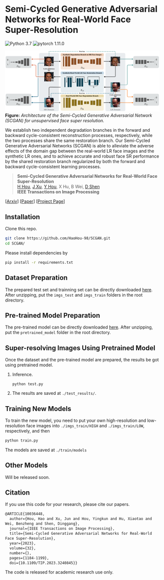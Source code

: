 # Semi-Cycled Generative Adversarial Networks for Real-World Face Super-Resolution

![Python 3.7](https://img.shields.io/badge/python-3.7-green.svg?style=plastic)
![pytorch 1.11.0](https://img.shields.io/badge/pytorch-1.11.0-green.svg?style=plastic)


![image](./docs/Frame.png)
**Figure:** *Architecture of the Semi-Cycled Generative Adversarial Network (SCGAN) for unsupervised face super resolution.*

We establish two independent degradation branches in the forward and backward cycle-consistent reconstruction processes, respectively, while the two processes share the same restoration branch. Our Semi-Cycled Generative Adversarial Networks (SCGAN) is able to alleviate the adverse effects of the domain gap between the real-world LR face images and the synthetic LR ones, and to achieve accurate and robust face SR performance by the shared restoration branch regularized by both the forward and backward cycle-consistent learning processes.

> **Semi-Cycled Generative Adversarial Networks for Real-World Face Super-Resolution** <br>
> [H Hou](https://scholar.google.com/citations?user=KuStHcwAAAAJ&hl=zh-CN), [J Xu](https://scholar.google.com/citations?user=O6TnZ9EAAAAJ&hl=zh-CN), [Y Hou](https://scholar.google.com/citations?user=idqA4UcAAAAJ&hl=zh-CN), X Hu, B Wei, [D Shen](https://scholar.google.com/citations?user=v6VYQC8AAAAJ&hl=zh-CN) <br>
> **IEEE Transactions on Image Processing**

[[Arxiv](https://arxiv.org/pdf/2205.03777.pdf)]
[[Paper](https://ieeexplore.ieee.org/abstract/document/10036448)]
[[Project Page](https://github.com/HaoHou-98/SCGAN)]

## Installation

Clone this repo.
```bash
git clone https://github.com/HaoHou-98/SCGAN.git
cd SCGAN/
```

 Please install dependencies by
```bash
pip install -r requirements.txt
```


## Dataset Preparation

The prepared test set and trainning set can be directly downloaded [here](https://drive.google.com/file/d/12FURoPwr6G1j3DOOsgIYQSnXxg8mR0qU/view?usp=sharing). After unzipping, put the `imgs_test` and `imgs_train` folders in the root directory.

## Pre-trained Model Preparation

The pre-trained model can be directly downloaded [here](https://drive.google.com/file/d/1n9WZocClRdx7OdCXj6hGJNZ4zev4U7t3/view?usp=sharing). After unzipping, put the `pretrained_model` folder in the root directory.

## Super-resolving Images Using Pretrained Model

Once the dataset and the pre-trained model are prepared, the results be got using pretrained model.


1. Inference.

    ```
    python test.py
    ```

2. The results are saved at `./test_results/`.

## Training New Models

To train the new model, you need to put your own high-resolution and low-resolution face images into `./imgs_train/HIGH` and `./imgs_train/LOW`, respectively, and then
```bash
python train.py
```
The models are saved at `./train/models`




## Other Models
Will be released soon.



## Citation
If you use this code for your research, please cite our papers.
```
@ARTICLE{10036448,
  author={Hou, Hao and Xu, Jun and Hou, Yingkun and Hu, Xiaotao and Wei, Benzheng and Shen, Dinggang},
  journal={IEEE Transactions on Image Processing}, 
  title={Semi-Cycled Generative Adversarial Networks for Real-World Face Super-Resolution}, 
  year={2023},
  volume={32},
  number={},
  pages={1184-1199},
  doi={10.1109/TIP.2023.3240845}}
```
The code is released for academic research use only.
